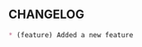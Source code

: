 <!--
  Assign any relevent github labels, including the packages affected.
-->

## CHANGELOG

<!--
  Include any changelog entries one per package in a bulleted list
  as a (feature), (fix) or (breaking) with breaking changes at the
  top.

  * (breaking) list breaking changes first
  * (feature) added a new feature
  * (fix) fixed bug
-->

```markdown changelog(package-name)
* (feature) Added a new feature
```
